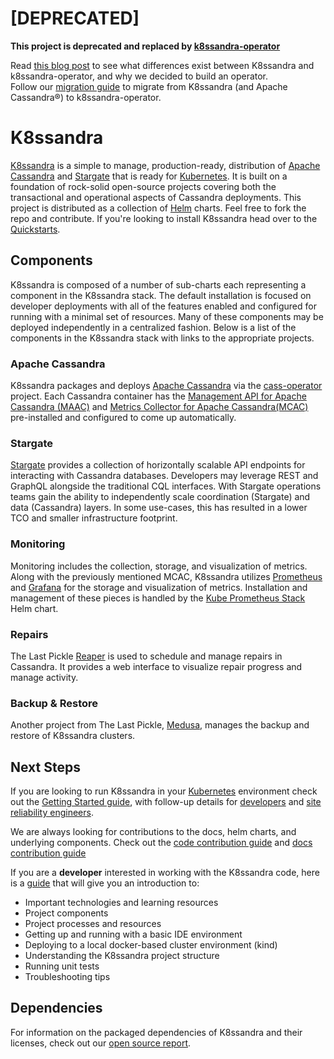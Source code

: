 # [DEPRECATED]

**This project is deprecated and replaced by [k8ssandra-operator](https://github.com/k8ssandra/k8ssandra-operator)**

Read [this blog post](https://k8ssandra.io/blog/other/comparing-for-clarity-k8ssandra-v1-x-and-the-k8ssandra-operator/) to see what differences exist between K8ssandra and k8ssandra-operator, and why we decided to build an operator.  
Follow our [migration guide](https://k8ssandra.io/blog/tutorials/how-to/how-to-migrate-an-existing-cluster-to-k8ssandra-operator-without-any-downtime/) to migrate from K8ssandra (and Apache Cassandra®) to k8ssandra-operator.


# K8ssandra
[K8ssandra](https://k8ssandra.io/) is a simple to manage, production-ready,
distribution of [Apache Cassandra](https://cassandra.apache.org/) and
[Stargate](https://stargate.io/) that is ready for 
[Kubernetes](https://kubernetes.io/). It is built on a foundation of rock-solid 
open-source projects covering both the transactional and operational aspects of
Cassandra deployments. This project is distributed as a collection of
[Helm](https://helm.sh/) charts. Feel free to fork the repo and contribute. If
you're looking to install K8ssandra head over to the [Quickstarts](https://docs.k8ssandra.io/quickstarts/).

## Components
K8ssandra is composed of a number of sub-charts each representing a component in
the K8ssandra stack. The default installation is focused on developer
deployments with all of the features enabled and configured for running with a
minimal set of resources. Many of these components may be deployed
independently in a centralized fashion. Below is a list of the components in the
K8ssandra stack with links to the appropriate projects.

### Apache Cassandra
K8ssandra packages and deploys [Apache Cassandra](https://cassandra.apache.org/)
via the [cass-operator](https://github.com/k8ssandra/cass-operator) project. Each
Cassandra container has the [Management API for Apache Cassandra
(MAAC)](https://github.com/datastax/management-api-for-apache-cassandra) and
[Metrics Collector for Apache
Cassandra(MCAC)](https://github.com/datastax/metric-collector-for-apache-cassandra)
pre-installed and configured to come up automatically.

### Stargate
[Stargate](https://stargate.io/) provides a collection of horizontally scalable
API endpoints for interacting with Cassandra databases. Developers may leverage
REST and GraphQL alongside the traditional CQL interfaces. With Stargate
operations teams gain the ability to independently scale coordination (Stargate)
and data (Cassandra) layers. In some use-cases, this has resulted in a lower TCO and
smaller infrastructure footprint.

### Monitoring
Monitoring includes the collection, storage, and visualization of
metrics. Along with the previously mentioned MCAC, K8ssandra utilizes
[Prometheus](https://prometheus.io/) and [Grafana](https://grafana.com/) for the
storage and visualization of metrics. Installation and management of these
pieces is handled by the [Kube Prometheus
Stack](https://github.com/prometheus-community/helm-charts/tree/main/charts/kube-prometheus-stack)
Helm chart.

### Repairs
The Last Pickle [Reaper](http://cassandra-reaper.io/) is used to schedule and
manage repairs in Cassandra. It provides a web interface to visualize repair
progress and manage activity.

### Backup & Restore

Another project from The Last Pickle,
[Medusa](https://github.com/thelastpickle/cassandra-medusa), manages the backup
and restore of K8ssandra clusters. 

## Next Steps

If you are looking to run K8ssandra in your [Kubernetes](https://kubernetes.io/) 
environment check out the [Getting Started guide](https://k8ssandra.io/get-started/), with follow-up details for 
[developers](https://docs.k8ssandra.io/quickstarts/developer/) and 
[site reliability engineers](https://docs.k8ssandra.io/quickstarts/site-reliability-engineer/). 

We are always looking for contributions to the docs, helm charts, and underlying
components. Check out the [code contribution guide](https://k8ssandra.io/community/code-contribution-guidelines/) 
and [docs contribution guide](httpshttps://docs.k8ssandra.io/contribute/)

If you are a **developer** interested in working with the K8ssandra code, here is a 
[guide](https://github.com/k8ssandra/k8ssandra/blob/main/dev-quick-start.md) that will give you an introduction to:

* Important technologies and learning resources
* Project components
* Project processes and resources
* Getting up and running with a basic IDE environment
* Deploying to a local docker-based cluster environment (kind)
* Understanding the K8ssandra project structure
* Running unit tests
* Troubleshooting tips

## Dependencies

For information on the packaged dependencies of K8ssandra and their licenses, check out our [open source report](https://app.fossa.com/reports/997b0a6e-2a80-497e-b540-d50a83727ac2).
